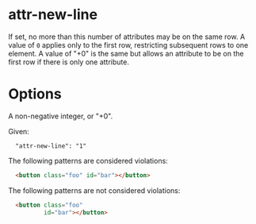 # attr-new-line

If set, no more than this number of attributes may be on the same row.
A value of `0` applies only to the first row, restricting subsequent rows to one element. A value of "+0" is the same but allows an attribute to be on the first row if there is only one attribute.

# Options

A non-negative integer, or "+0".

Given:

```
  "attr-new-line": "1"
```

The following patterns are considered violations:

```html
  <button class="foo" id="bar"></button>
```


The following patterns are not considered violations:

```html
  <button class="foo"
          id="bar"></button>
```
